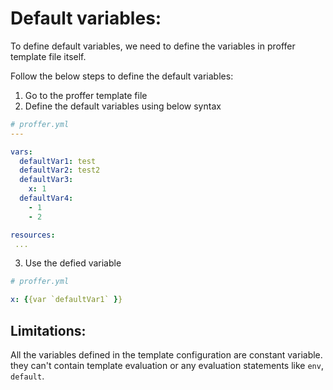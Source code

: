 # Default variables:

To define default variables, we need to define the variables in proffer template file itself.

Follow the below steps to define the default variables:

1. Go to the proffer template file
2. Define the default variables using below syntax

``` yaml
# proffer.yml
---

vars:
  defaultVar1: test
  defaultVar2: test2
  defaultVar3:
    x: 1
  defaultVar4:
    - 1
    - 2

resources:
 ...
```

3. Use the defied variable

``` yaml
# proffer.yml

x: {{var `defaultVar1` }}
```


## Limitations:

All the variables defined in the template configuration are constant variable. they can't contain
template evaluation or any evaluation statements like `env`, `default`.
